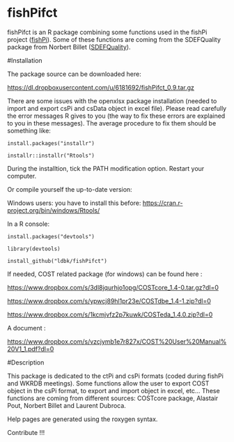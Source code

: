 fishPifct
=====

fishPifct is an R package combining some functions used in the fishPi project
([fishPi](<http://fishPi/link/>)).
Some of these functions are coming from the SDEFQuality package from Norbert Billet ([SDEFQuality](<https://git.outils-is.ird.fr/billet/SDEFQuality>)).

#Installation

The package source can be downloaded here:

https://dl.dropboxusercontent.com/u/6181692/fishPifct_0.9.tar.gz

There are some issues with the openxlsx package installation (needed to import and export csPi and csData object in excel file).
Please read carefully the error messages R gives to you (the way to fix these errors are explained to you in these messages).
The average procedure to fix them should be something like:

`install.packages("installr")`

`installr::installr("Rtools")`

During the installtion, tick the PATH modification option.
Restart your computer.


Or compile yourself the up-to-date version:

Windows users: you have to install this before: https://cran.r-project.org/bin/windows/Rtools/

In a R console:

`install.packages("devtools")`

`library(devtools)`

`install_github("ldbk/fishPifct")`

If needed, COST related package (for windows) can be found here :

https://www.dropbox.com/s/3dl8jqurhjo1opg/COSTcore_1.4-0.tar.gz?dl=0

https://www.dropbox.com/s/ypwcj89hl1pr23e/COSTdbe_1.4-1.zip?dl=0

https://www.dropbox.com/s/1kcmjvfz2p7kuwk/COSTeda_1.4.0.zip?dl=0

A document :

https://www.dropbox.com/s/vzcjymb1e7r827x/COST%20User%20Manual%20V1_1.pdf?dl=0


#Description

This package is dedicated to the ctPi and csPi formats 
(coded during fishPi and WKRDB
meetings). 
Some functions allow the user to export COST object in the csPi format,
to export and import object in excel, etc...
These functions are coming from different sources: COSTcore package, 
Alastair Pout, Norbert Billet and Laurent Dubroca.

Help pages are generated using the roxygen syntax.

Contribute !!!



